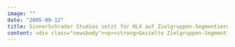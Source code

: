 ```yaml
---
image: ""
date: "2005-09-12"
title: SinnerSchrader Studios setzt für HLX auf Zielgruppen-Segmentierung und neue Werbe-Formate
content: <div class="newsbody"><p><strong>Gezielte Zielgruppen-Segmentierung und innovative Werbe-Formate steigern Absatzzahlen. Das beweist die Kampagne, die SinnerSchrader Studios für Hapag-Lloyd Express entwickelt hat. Im Fokus der Kampagne steht explizit das klar umrissene Segment der weiblichen Fluggäste, die zur Buchung von Kurztrips ins europäische Ausland motiviert werden. Zur Inspiration dient eine außergewöhnlich gestaltete Form von Online-Magazin. Das „HLX Ladies Special“ verbindet die Optik und Haptik von Print-Titeln mit den ‚State of the art’-Möglichkeiten der Flash-Programmierung.</strong></p><p>Auf der einen Seite durchblättert der User das Special wie eine Zeitschrift –auf der anderen sind die aufwendig gestalteten Illustrationen effektvoll animiert. Auf diese Weise wird nicht nur Aufmerksamkeit geweckt –die Animationen transportieren auch das Feeling der Themenwelten, in die sich das „HLX Ladies Special“ gliedert&#58; Von Shopping über Genuss bis hin zu Romantik und Wellness reicht das Spektrum.</p><p>Ein wesentlicher Benefit ist die integrierte Buchung, die durch eine direkte Verknüpfung des Online-Magazins mit dem HLX-System gewährleistet wird. Der Erfolg der bereits angelaufenen Kampagne übertrifft alle Erwartungen&#58; Die Buchungszahlen, die auf hlx.com schon ausgesprochen hoch sind, werden im „HLX Ladies Special“, durch die fokussierte Ansprache der Zielgruppe, sogar noch übertroffen. Anzeigen- und Banner-Schaltungen in zielgruppen-affinen Medien (Brigitte, glamour.de, elle.de, vox.de, etc.) unterstützen effizient diesen Erfolg.</p><p><a class="news-backlink" href="/de/"><svg class="svg-ico svg-ico--arrow-left"><use xlink&#58;href="#arrow-down"></use></svg>Zurück zur Presse Übersicht</a></p></div>
---
```

